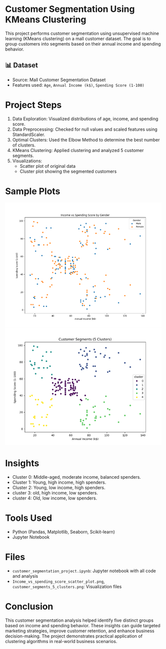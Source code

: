 # Customer Segmentation Using KMeans Clustering

This project performs customer segmentation using unsupervised machine learning (KMeans clustering) on a mall customer dataset. The goal is to group customers into segments based on their annual income and spending behavior.

## 📊 Dataset

- Source: Mall Customer Segmentation Dataset
- Features used: `Age`, `Annual Income (k$)`, `Spending Score (1-100)`

# Project Steps

1. Data Exploration: Visualized distributions of age, income, and spending score.
2. Data Preprocessing: Checked for null values and scaled features using StandardScaler.
3. Optimal Clusters: Used the Elbow Method to determine the best number of clusters.
4. KMeans Clustering: Applied clustering and analyzed 5 customer segments.
5. Visualizations:
   - Scatter plot of original data
   - Cluster plot showing the segmented customers

# Sample Plots
![Cluster Plot](Income_vs_spending_score_scatter_plot.png)
![Cluster Plot](customer_segments_5_clusters.png)

# Insights

- Cluster 0: Middle-aged, moderate income, balanced spenders.
- Cluster 1: Young, high income, high spenders.
- Cluster 2: Young, low income, high spenders.
- cluster 3: old, high income, low spenders.
- cluster 4: Old, low income, low spenders.

# Tools Used

- Python (Pandas, Matplotlib, Seaborn, Scikit-learn)
- Jupyter Notebook

# Files

- `customer_segmentation_project.ipynb`: Jupyter notebook with all code and analysis
- `Income_vs_spending_score_scatter_plot.png`, `customer_segments_5_clusters.png`: Visualization files

# Conclusion
This customer segmentation analysis helped identify five distinct groups based on income and spending behavior. These insights can guide targeted marketing strategies, improve customer retention, and enhance business decision-making. The project demonstrates practical application of clustering algorithms in real-world business scenarios.
